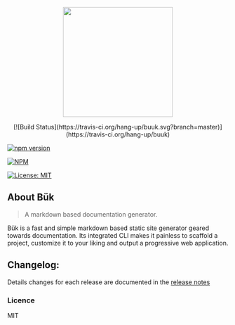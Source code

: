 <p align="center"><img src="http://groundedrob.com/images/projects/buk.png" height='250px'></p>

<p align="center">
[![Build Status](https://travis-ci.org/hang-up/buuk.svg?branch=master)](https://travis-ci.org/hang-up/buuk)

[![npm version](https://badge.fury.io/js/buuk.svg)](https://badge.fury.io/js/buuk)

<a href="https://npmcharts.com/compare/buuk?minimal=true"><img src="https://img.shields.io/npm/dt/buuk.svg" alt="NPM"></a>

[![License: MIT](https://img.shields.io/badge/License-MIT-yellow.svg)](https://opensource.org/licenses/MIT)
</p>

## About Bük
> A markdown based documentation generator.

Bük is a fast and simple markdown based static site generator geared towards documentation.
Its integrated CLI makes it painless to scaffold a project, customize it to your liking and output a progressive web application.

## Changelog:
Details changes for each release are documented in the [release notes](https://github.com/hang-up/buk/releases)

### Licence
MIT